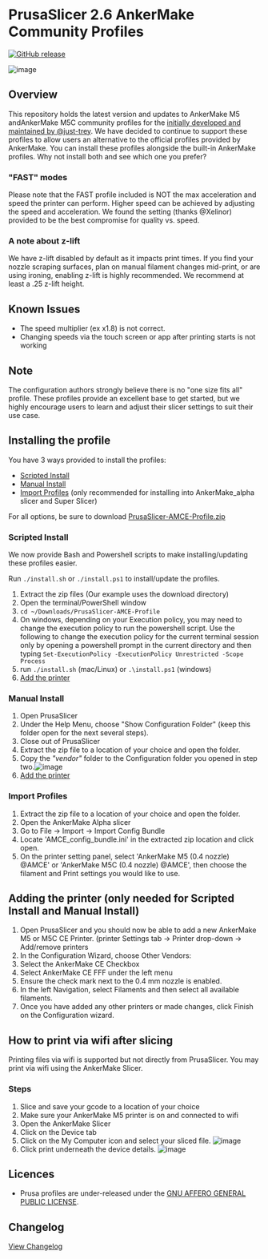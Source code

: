 # PrusaSlicer 2.6 AnkerMake Community Profiles

[![GitHub release](https://img.shields.io/github/v/release/Ankermgmt/prusaslicer-ankermake-ce-profiles?display_name=tag&sort=semver&style=for-the-badge)](https://github.com/Ankermgmt/prusaslicer-ankermake-ce-profiles/releases/latest)

![image](https://github.com/Ankermgmt/prusaslicer-ankermake-ce-profiles/assets/10281380/77beb5cb-c6cb-4385-a266-0ff0e30ac9c2)

## Overview

This repository holds the latest version and updates to AnkerMake M5 andAnkerMake M5C community profiles for the [initially developed and maintained by @just-trey](https://github.com/just-trey/ankermake-m5-profile). We have decided to continue to support these profiles to allow users an alternative to the official profiles provided by AnkerMake. You can install these profiles alongside the built-in AnkerMake profiles. Why not install both and see which one you prefer?

### "FAST" modes

Please note that the FAST profile included is NOT the max acceleration and speed the printer can perform. Higher speed can be achieved by adjusting the speed and acceleration. We found the setting (thanks @Xelinor) provided to be the best compromise for quality vs. speed.

### A note about z-lift

We have z-lift disabled by default as it impacts print times. If you find your nozzle scraping surfaces, plan on manual filament changes mid-print, or are using ironing, enabling z-lift is highly recommended. We recommend at least a .25 z-lift height.

## Known Issues

- The speed multiplier (ex x1.8) is not correct.
- Changing speeds via the touch screen or app after printing starts is not working

## Note

The configuration authors strongly believe there is no "one size fits all" profile. These profiles provide an excellent base to get started, but we highly encourage users to learn and adjust their slicer settings to suit their use case.

## Installing the profile

You have 3 ways provided to install the profiles:

- [Scripted Install](#scripted-install)
- [Manual Install](#manual-install)
- [Import Profiles](#import-profiles) (only recommended for installing into AnkerMake_alpha slicer and Super Slicer)

For all options, be sure to download [PrusaSlicer-AMCE-Profile.zip](https://github.com/Ankermgmt/prusaslicer-ankermake-ce-profiles/releases/latest/download/PrusaSlicer-AMCE-Profile.zip)

### Scripted Install

We now provide Bash and Powershell scripts to make installing/updating these profiles easier.

Run `./install.sh` or `./install.ps1` to install/update the profiles.

1. Extract the zip files (Our example uses the download directory)
2. Open the terminal/PowerShell window
3. `cd ~/Downloads/PrusaSlicer-AMCE-Profile`
4. On windows, depending on your Execution policy, you may need to change the execution policy to run the powershell script. Use the following to change
   the execution policy for the current terminal session only by opening a powershell prompt in the current directory and then typing `Set-ExecutionPolicy -ExecutionPolicy Unrestricted -Scope Process`
5. run `./install.sh` (mac/Linux) or `.\install.ps1` (windows)
6. [Add the printer](#adding-the-printer-only-needed-for-scripted-install-and-manual-install)

### Manual Install

1. Open PrusaSlicer
1. Under the Help Menu, choose "Show Configuration Folder" (keep this folder open for the next several steps).
1. Close out of PrusaSlicer
1. Extract the zip file to a location of your choice and open the folder.
1. Copy the *"vendor"* folder to the Configuration folder you opened in step two.![image](https://user-images.githubusercontent.com/10281380/209450820-d98c5f82-07d5-453b-b5e1-11b294b257ac.png)
6. [Add the printer](#adding-the-printer-only-needed-for-scripted-install-and-manual-install)

### Import Profiles

1. Extract the zip file to a location of your choice and open the folder.
1. Open the AnkerMake Alpha slicer
1. Go to File -> Import -> Import Config Bundle
2. Locate 'AMCE_config_bundle.ini' in the extracted zip location and click open.
3. On the printer setting panel, select 'AnkerMake M5 (0.4 nozzle) @AMCE' or 'AnkerMake M5C (0.4 nozzle) @AMCE', then choose the filament and Print settings you would like to use.

## Adding the printer (only needed for Scripted Install and Manual Install)

1. Open PrusaSlicer and you should now be able to add a new AnkerMake M5 or M5C CE Printer. (printer Settings tab → Printer drop-down → Add/remove printers
1. In the Configuration Wizard, choose Other Vendors:
1. Select the AnkerMake CE Checkbox
1. Select AnkerMake CE FFF under the left menu
1. Ensure the check mark next to the 0.4 mm nozzle is enabled.
1. In the left Navigation, select Filaments and then select all available filaments.  
1. Once you have added any other printers or made changes, click Finish on the Configuration wizard.

## How to print via wifi after slicing

Printing files via wifi is supported but not directly from PrusaSlicer. You may print via wifi using the AnkerMake Slicer.

### Steps

1. Slice and save your gcode to a location of your choice
1. Make sure your AnkerMake M5 printer is on and connected to wifi
1. Open the AnkerMake Slicer
1. Click on the Device tab
1. Click on the My Computer icon and select your sliced file. ![image](https://user-images.githubusercontent.com/10281380/206552887-486043c2-3329-4105-ad99-438bf1f64516.png)
1. Click print underneath the device details. ![image](https://user-images.githubusercontent.com/10281380/206553190-b5b8a1b8-454d-46a1-8b97-368d6a0632d6.png)

## Licences

- Prusa profiles are under-released under the [GNU AFFERO GENERAL PUBLIC LICENSE](LICENSE).

## Changelog

[View Changelog](/changelog.md)
